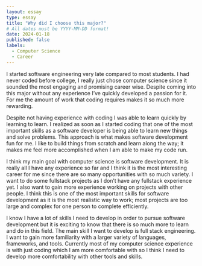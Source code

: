 ```yaml
---
layout: essay
type: essay
title: "Why did I choose this major?"
# All dates must be YYYY-MM-DD format!
date: 2024-01-18
published: false
labels:
  - Computer Science
  - Career
---
```


  I started software engineering very late compared to most students. I had never coded before college, I really just chose computer science since it sounded the most engaging and promising career wise. Despite coming into this major without any experience I’ve quickly developed a passion for it. For me the amount of work that coding requires makes it so much more rewarding.

  Despite not having experience with coding I was able to learn quickly by learning to learn. I realized as soon as I started coding that one of the most important skills as a software developer is being able to learn new things and solve problems. This approach is what makes software development fun for me. I like to build things from scratch and learn along the way; it makes me feel more accomplished when I am able to make my code run.

  I think my main goal with computer science is software development. It is really all I have any experience so far and I think it is the most interesting career for me since there are so many opportunities with so much variety. I want to do some fullstack projects as I don’t have any fullstack experience yet. I also want to gain more experience working on projects with other people. I think this is one of the most important skills for software development as it is the most realistic way to work; most projects are too large and complex for one person to complete efficiently. 

  I know I have a lot of skills I need to develop in order to pursue software development but it is exciting to know that there is so much more to learn and do in this field. The main skill I want to develop is full stack engineering. I want to gain more familiarity with a larger variety of languages, frameworks, and tools. Currently most of my computer science experience is with just coding which I am more comfortable with so I think I need to develop more comfortability with other tools and skills.

